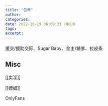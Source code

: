 ```yaml
---
title: "包养"
author: 
categories: 
date: 2022-10-19 06:09:21 +0800
tags: 
excerpt: 
---
```



援交/援助交际、Sugar Baby、金主/糖爹、拉皮条


## Misc

[[卖淫]]

[[嫖娼]]

OnlyFans



